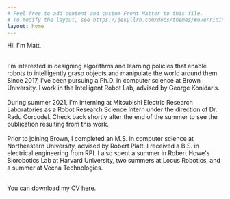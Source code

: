 ```yaml
---
# Feel free to add content and custom Front Matter to this file.
# To modify the layout, see https://jekyllrb.com/docs/themes/#overriding-theme-defaults
layout: home
---
```


<div style="width: 100%; overflow: hidden;">
    <div style="width: 500px; float: left;">  
      Hi! I'm Matt.
      <br>
      <br>

  I'm interested in designing algorithms and learning policies that enable robots to intelligently grasp objects and manipulate the world around them. Since 2017, I've been pursuing a Ph.D. in computer science at Brown University. I work in the Intelligent Robot Lab, advised by George Konidaris.
  <br>
  <br>
  During summer 2021, I'm interning at Mitsubishi Electric Research Laboratories as a Robot Research Science Intern under the direction of Dr. Radu Corcodel. Check back shortly after the end of the summer to see the publication resulting from this work.
  <br>
  <br>
  Prior to joining Brown, I completed an M.S. in computer science at Northeastern University, advised by Robert Platt. I received a B.S. in electrical engineering from RPI. I also spent a summer in Robert Howe's Biorobotics Lab at Harvard University, two summers at Locus Robotics, and a summer at Vecna Technologies.
  <br>
  <br>

 You can download my CV <a href="{% link /assets/files/corsaro_cv.pdf %}"> here</a>.

</div>
